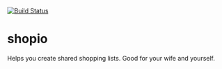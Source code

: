 [![Build Status](https://semaphoreci.com/api/v1/projects/1c2d2daa-64ba-4406-b15e-a5083c4117a1/907057/badge.svg)](https://semaphoreci.com/lazycoder/shopio)

# shopio
Helps you create shared shopping lists. Good for your wife and yourself.
